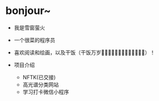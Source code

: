 # bonjour~
- 我是雪窗萤火
- 一个很菜的程序员
- 喜欢阅读和绘画，以及干饭（干饭万岁🍘🍙🍚🍛🍜🍝🍠🍢🍣🍤🍥🥮🍡）！

- 项目介绍
  -  NFTK(已交接)
  -  高光谱分类网站
  -  学习打卡微信小程序
<!--
**233MAKA/233MAKA** is a ✨ _special_ ✨ repository because its `README.md` (this file) appears on your GitHub profile.

Here are some ideas to get you started:

- 🔭 I’m currently working on ...
- 🌱 I’m currently learning ...
- 👯 I’m looking to collaborate on ...
- 🤔 I’m looking for help with ...
- 💬 Ask me about ...
- 📫 How to reach me: ...
- 😄 Pronouns: ...
- ⚡ Fun fact: ...
-->
